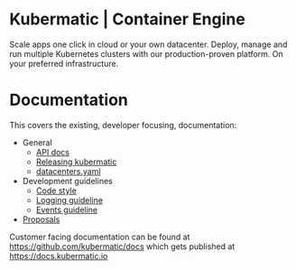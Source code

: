 # Kubermatic | Container Engine

Scale apps one click in cloud or your own datacenter.
Deploy, manage and run multiple Kubernetes clusters with our production-proven platform.
On your preferred infrastructure.

# Documentation

This covers the existing, developer focusing, documentation:

- General
  - [API docs](docs/api-docs.md)
  - [Releasing kubermatic](docs/release-process.md) 
  - [datacenters.yaml](docs/datacenters.md)
- Development guidelines
  - [Code style](docs/code-style)
  - [Logging guideline](docs/logging.md)
  - [Events guideline](docs/events.md)
- [Proposals](docs/proposals)


Customer facing documentation can be found at https://github.com/kubermatic/docs which gets published at https://docs.kubermatic.io 
